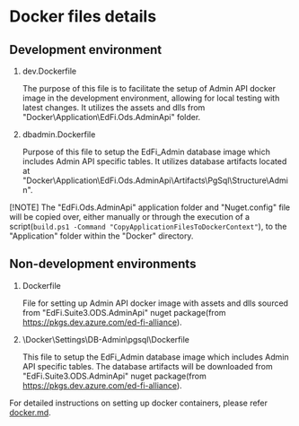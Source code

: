 # Docker files details

## Development environment

1. dev.Dockerfile

    The purpose of this file is to facilitate the setup of Admin API docker image in
    the development environment, allowing for local testing with latest changes.
    It utilizes the assets and dlls from "Docker\Application\EdFi.Ods.AdminApi"
    folder.

2. dbadmin.Dockerfile

    Purpose of this file to setup the EdFi_Admin database image which includes Admin
    API specific tables. It utilizes database artifacts located at
    "Docker\Application\EdFi.Ods.AdminApi\Artifacts\PgSql\Structure\Admin".

[!NOTE]
The "EdFi.Ods.AdminApi" application folder and "Nuget.config" file will be
copied over, either manually or through the execution of a script(`build.ps1
-Command "CopyApplicationFilesToDockerContext"`), to the "Application" folder
within the "Docker" directory. 

## Non-development environments

1. Dockerfile

    File for setting up Admin API docker image with assets and dlls sourced from
    "EdFi.Suite3.ODS.AdminApi" nuget package(from
    https://pkgs.dev.azure.com/ed-fi-alliance).

2. \Docker\Settings\DB-Admin\pgsql\Dockerfile

    This file to setup the EdFi_Admin database image which includes Admin API
    specific tables. The database artifacts will be downloaded from
    "EdFi.Suite3.ODS.AdminApi" nuget package(from
    https://pkgs.dev.azure.com/ed-fi-alliance).

For detailed instructions on setting up docker containers, please refer
[docker.md](../docs/docker.md).
